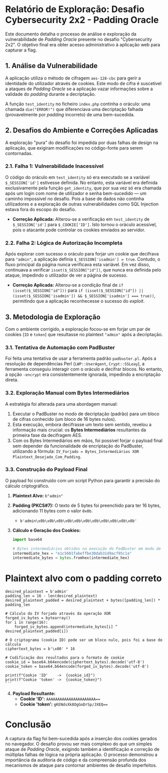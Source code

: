 # Relatório de Exploração: Desafio Cybersecurity 2x2 - Padding Oracle

Este documento detalha o processo de análise e exploração da vulnerabilidade de *Padding Oracle* presente no desafio "Cybersecurity 2x2". O objetivo final era obter acesso administrativo à aplicação web para capturar a flag.

## 1. Análise da Vulnerabilidade

A aplicação utiliza o método de cifragem `aes-128-cbc` para gerir a identidade do utilizador através de cookies. Este modo de cifra é suscetível a ataques de *Padding Oracle* se a aplicação vazar informações sobre a validade do *padding* durante a decriptação.

A função `test_identity` no ficheiro `index.php` continha o oráculo: uma chamada `die("ERROR!")` que diferenciava uma decriptação falhada (provavelmente por *padding* incorreto) de uma bem-sucedida.

## 2. Desafios do Ambiente e Correções Aplicadas

A exploração "pura" do desafio foi impedida por duas falhas de design na aplicação, que exigiram modificações no código-fonte para serem contornadas.

### 2.1. Falha 1: Vulnerabilidade Inacessível

O código do oráculo em `test_identity` só era executado se a variável `$_SESSION['id']` estivesse definida. No entanto, esta variável era definida exclusivamente pela função `get_identity`, que por sua vez só era chamada após um login com nome de utilizador e senha bem-sucedido — um caminho impossível no desafio. Pois a base de dados não continha utilizadores e a exploração de outras vulnerabilidades como SQL Injection estava fora do escopo do desafio.

* **Correção Aplicada:** Alterou-se a verificação em `test_identity` de `$_SESSION['id']` para `$_COOKIE['ID']`. Isto tornou o oráculo acessível, pois o atacante pode controlar os cookies enviados ao servidor.

### 2.2. Falha 2: Lógica de Autorização Incompleta

Após explorar com sucesso o oráculo para forjar um cookie que decifrava para `"admin"`, a aplicação definia `$_SESSION['isadmin'] = true`. Contudo, o fluxo principal da página nunca verificava esta variável. Em vez disso, continuava a verificar `isset($_SESSION["id"])`, que nunca era definida pelo ataque, impedindo o utilizador de ver a página de sucesso.

* **Correção Aplicada:** Alterou-se a condição final de `if (isset($_SESSION["id"]))` para `if (isset($_SESSION["id"]) || (isset($_SESSION['isadmin']) && $_SESSION['isadmin'] === true))`, permitindo que a aplicação reconhecesse o sucesso do *exploit*.

## 3. Metodologia de Exploração

Com o ambiente corrigido, a exploração focou-se em forjar um par de cookies (`ID` e `token`) que resultasse no plaintext `"admin"` após a decriptação.

### 3.1. Tentativa de Automação com PadBuster

Foi feita uma tentativa de usar a ferramenta padrão `padbuster.pl`. Após a resolução de dependências Perl (`LWP::UserAgent`, `Crypt::SSLeay`), a ferramenta conseguiu interagir com o oráculo e decifrar blocos. No entanto, a opção `-encrypt` era consistentemente ignorada, impedindo a encriptação direta.

### 3.2. Exploração Manual com Bytes Intermediários

A estratégia foi alterada para uma abordagem manual:
1.  Executar o PadBuster no modo de decriptação (padrão) para um bloco de cifras conhecido (um bloco de 16 bytes nulos).
2.  Esta execução, embora decifrasse um texto sem sentido, revelou a informação mais crucial: os **Bytes Intermediários** resultantes da primeira fase da decifragem AES.
3.  Com os Bytes Intermediários em mãos, foi possível forjar o payload final sem depender da funcionalidade de encriptação do PadBuster, utilizando a fórmula: `IV_Forjado = Bytes_Intermediários XOR Plaintext_Desejado_Com_Padding`.

### 3.3. Construção do Payload Final

O payload foi construído com um script Python para garantir a precisão do cálculo criptográfico.

1.  **Plaintext Alvo:** `b"admin"`
2.  **Padding (PKCS#7):** O texto de 5 bytes foi preenchido para ter 16 bytes, adicionando 11 bytes com o valor `0x0b`.
    * `b'admin\x0b\x0b\x0b\x0b\x0b\x0b\x0b\x0b\x0b\x0b\x0b'`
3.  **Cálculo e Geração dos Cookies:**

    ```python
    import base64

    # Bytes intermediários obtidos na execução do PadBuster em modo de decriptação
    intermediate_hex = "e1c5601fabeffbe30dab31d9acf95c1a"
    intermediate_bytes = bytes.fromhex(intermediate_hex)


 # Plaintext alvo com o padding correto
    desired_plaintext = b'admin'
    padding_len = 16 - len(desired_plaintext)
    desired_plaintext_padded = desired_plaintext + bytes([padding_len]) * padding_len

    # Cálculo do IV forjado através da operação XOR
    forged_iv_bytes = bytearray()
    for i in range(16):
        forged_iv_bytes.append(intermediate_bytes[i] ^ desired_plaintext_padded[i])

    # O criptograma (cookie ID) pode ser um bloco nulo, pois foi a base do cálculo
    ciphertext_bytes = b'\x00' * 16

    # Codificação dos resultados para o formato de cookie
    cookie_id = base64.b64encode(ciphertext_bytes).decode('utf-8')
    cookie_token = base64.b64encode(forged_iv_bytes).decode('utf-8')

    print(f"Cookie 'ID'    ->  {cookie_id}")
    print(f"Cookie 'token' ->  {cookie_token}")
    ```

4.  **Payload Resultante:**
    * **Cookie 'ID':** `AAAAAAAAAAAAAAAAAAAAAA==`
    * **Cookie 'token':** `gKENdsXk8OgGoDrSp/JXEQ==`
  
# Conclusão
A captura da flag foi bem-sucedida após a inserção dos cookies gerados no navegador. O desafio provou ser mais complexo do que um simples ataque de *Padding Oracle*,
exigindo também a identificação e correção de múltiplas falhas de lógica na própria aplicação.
O processo demonstrou a importância da auditoria de código e da compreensão profunda dos mecanismos de ataque para contornar ambientes de desafio imperfeitos.
